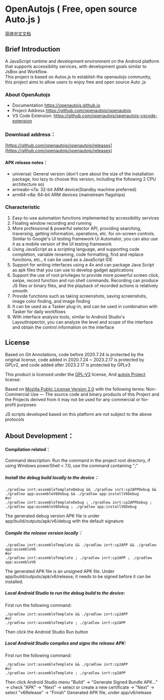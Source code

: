 # OpenAutojs ( Free, open source Auto.js )

[简体中文文档](README_zh-CN.md)

## Brief Introduction

A JavaScript runtime and development environment on the Android platform that supports accessibility services, with development goals similar to JsBox and Workflow.  
This project is based on Autox.js to establish the openautojs community, this project aims to allow users to enjoy free and open source Auto .js  

### About OpenAutojs

* Documentation https://openautojs.github.io
* Project Address https://github.com/openautojs/openautojs
* VS Code Extension: https://github.com/openautojs/openautojs-vscode-extension

### Download address：
[https://github.com/openautojs/openautojs/releases](https://github.com/openautojs/openautojs/releases)  

#### APK release notes：
- universal: General version (don't care about the size of the installation package, too lazy to choose this version, including the following 2 CPU architecture so)
- armeabi-v7a: 32-bit ARM device(Standby machine preferred)
- arm64-v8a: 64-bit ARM devices (mainstream flagships)

### Characteristic

1. Easy-to-use automation functions implemented by accessibility services
2. Floating window recording and running
3. More professional & powerful selector API, providing searching, traversing, getting information, operations, etc. for on-screen controls. Similar to Google's UI testing framework Ui Automator, you can also use it as a mobile version of the UI testing framework
4. Using JavaScript as a scripting language, and supporting code completion, variable renaming, code formatting, find and replace functions, etc., it can be used as a JavaScript IDE
5. Support for writing interfaces using e 4x and can package Java Script as apk files that you can use to develop gadget applications
6. Support the use of root privileges to provide more powerful screen click, swipe, record function and run shell commands. Recording can produce JS files or binary files, and the playback of recorded actions is relatively smooth
7. Provide functions such as taking screenshots, saving screenshots, image color finding, and image finding
8. It can be used as a Tasker plug-in, and can be used in combination with Tasker for daily workflows
9. With interface analysis tools, similar to Android Studio's LayoutInspector, you can analyze the level and scope of the interface and obtain the control information on the interface

## License

Based on Git Annotations, code before 2020.7.24 is protected by the original license, code added in 2020.7.24 ~ 2023.2.17 is protected by GPLv2, and code added after 2023.2.17 is protected by GPLv3

This product is licensed under the [GPL-V3](https://opensource.org/license/gpl-3-0/) license,
And [autojs Project](https://github.com/hyb1996/Auto.js) license:

Based on [Mozilla Public License Version 2.0](https://github.com/hyb1996/NoRootScriptDroid/blob/master/LICENSE.md) with the following terms:
Non-Commercial Use — The source code and binary products of this Project and the Projects derived from it may not be used for any commercial or for-profit purposes

JS scripts developed based on this platform are not subject to the above protocols

## About Development：

#### Compilation related：
Command description: Run the command in the project root directory, if using Windows powerShell < 7.0, use the command containing ";"

##### Install the debug build locally to the device：
```shell
./gradlew inrt:assembleTemplateDebug && ./gradlew inrt:cp2APPDebug && ./gradlew app:assembleV6Debug && ./gradlew app:installV6Debug
#or
./gradlew inrt:assembleTemplateDebug ; ./gradlew inrt:cp2APPDebug ; ./gradlew app:assembleV6Debug ; ./gradlew app:installV6Debug
```
The generated debug version APK file is under app/build/outputs/apk/v6/debug with the default signature

##### Compile the release version locally：
```shell
./gradlew inrt:assembleTemplate && ./gradlew inrt:cp2APP && ./gradlew app:assembleV6
#or
./gradlew inrt:assembleTemplate ; ./gradlew inrt:cp2APP ; ./gradlew app:assembleV6
```
The generated APK file is an unsigned APK file. Under app/build/outputs/apk/v6/release, it needs to be signed before it can be installed.

##### Local Android Studio to run the debug build to the device:
First run the following command:

```shell
./gradlew inrt:assembleTemplate && ./gradlew inrt:cp2APP
#or
./gradlew inrt:assembleTemplate ; ./gradlew inrt:cp2APP
```

Then click the Android Studio Run button

##### Local Android Studio compiles and signs the release APK:
First run the following command:

```shell
./gradlew inrt:assembleTemplate && ./gradlew inrt:cp2APP
#or
./gradlew inrt:assembleTemplate ; ./gradlew inrt:cp2APP
```

Then click Android Studio menu "Build" -> "Generate Signed Bundle APK..." -> check "APK"
-> "Next" -> select or create a new certificate -> "Next" -> select "v6Release" -> "Finish"
Generated APK file, under app/v6/release

